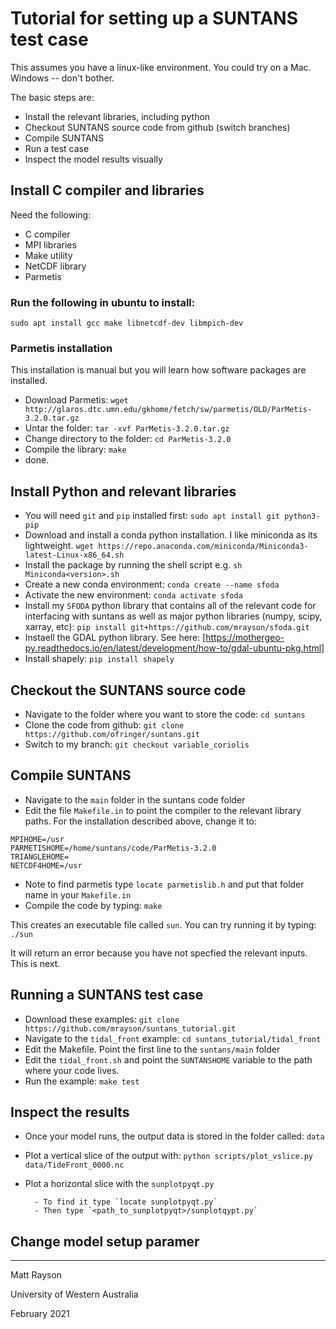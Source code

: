 # Tutorial for setting up a SUNTANS test case

This assumes you have a linux-like environment. You could try on a Mac. Windows -- don't bother.

The basic steps are:
 
  - Install the relevant libraries, including python
  - Checkout SUNTANS source code from github (switch branches)
  - Compile SUNTANS
  - Run a test case
  - Inspect the model results visually

## Install C compiler and libraries

Need the following:
  
  - C compiler
  - MPI libraries
  - Make utility
  - NetCDF library
  - Parmetis

### Run the following in ubuntu to install:

`sudo apt install gcc make libnetcdf-dev libmpich-dev`

### Parmetis installation

This installation is manual but you will learn how software packages are installed.

- Download Parmetis: `wget http://glaros.dtc.umn.edu/gkhome/fetch/sw/parmetis/OLD/ParMetis-3.2.0.tar.gz`
- Untar the folder: `tar -xvf ParMetis-3.2.0.tar.gz`
- Change directory to the folder: `cd ParMetis-3.2.0`
- Compile the library: `make`
- done.

## Install Python and relevant libraries

- You will need `git` and `pip` installed first: `sudo apt install git python3-pip`
- Download and install a conda python installation. I like miniconda as its lightweight. `wget https://repo.anaconda.com/miniconda/Miniconda3-latest-Linux-x86_64.sh`
- Install the package by running the shell script e.g. `sh Miniconda<version>.sh`
- Create a new conda environment: `conda create --name sfoda`
- Activate the new environment: `conda activate sfoda`
- Install my `SFODA` python library that contains all of the relevant code for interfacing with suntans as well as major python libraries (numpy, scipy, xarray, etc): `pip install git+https://github.com/mrayson/sfoda.git`
- Instaell the GDAL python library. See here: [https://mothergeo-py.readthedocs.io/en/latest/development/how-to/gdal-ubuntu-pkg.html]
- Install shapely: `pip install shapely`


## Checkout the SUNTANS source code

 - Navigate to the folder where you want to store the code: `cd suntans`
 - Clone the code from github: `git clone https://github.com/ofringer/suntans.git`
 - Switch to my branch: `git checkout variable_coriolis`

## Compile SUNTANS

 - Navigate to the `main` folder in the suntans code folder
 - Edit the file `Makefile.in` to point the compiler to the relevant library paths. For the installation described above, change it to:

```
MPIHOME=/usr
PARMETISHOME=/home/suntans/code/ParMetis-3.2.0
TRIANGLEHOME=
NETCDF4HOME=/usr
```
 
 - Note to find parmetis type `locate parmetislib.h` and put that folder name in your `Makefile.in`
 - Compile the code by typing: `make`

This creates an executable file called `sun`. You can try running it by typing: `./sun`
 
It will return an error because you have not specfied the relevant inputs. This is next.

## Running a SUNTANS test case

- Download these examples: `git clone https://github.com/mrayson/suntans_tutorial.git`
- Navigate to the `tidal_front` example: `cd suntans_tutorial/tidal_front`
- Edit the Makefile. Point the first line to the `suntans/main` folder
- Edit the `tidal_front.sh` and point the `SUNTANSHOME` variable to the path where your code lives.
- Run the example: `make test`

## Inspect the results

- Once your model runs, the output data is stored in the folder called: `data`
- Plot a vertical slice of the output with: `python scripts/plot_vslice.py data/TideFront_0000.nc`
- Plot a horizontal slice with the `sunplotpyqt.py`

        - To find it type `locate sunplotpyqt.py`
        - Then type `<path_to_sunplotpyqt>/sunplotqypt.py`

## Change model setup paramer

---

Matt Rayson

University of Western Australia

February 2021






